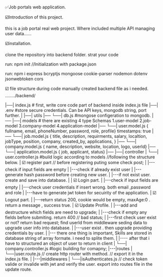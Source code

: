 ✅Job portals web application.

☑️Introduction of this project.

this is a job portal real web project. Where included multiple API managing user data......

☑️installation.

clone the repository into backend folder. strat your code

run: npm init     //Initialization with package.json

run: npm i  express bcryptjs mongoose cookie-parser nodemon dotenv jsonwebtoken cors

☑️ file structure during code manually created backend file as i needed.
......../backend/

 |──| index.js  # first, write core code part of backend inside index.js file
 |──| .env  #store secure credentials. Can be API keys, mongodb string, port further.
 |
 |──| utils
 |──      └──| db.js    #mongose configeration to mongodb.
 |──
 |──| models     # there are existing 4 type Schemas 1.user-model 2.job-model 3.company-model  4.application-model
 |──           └──| user.model.js   { fullname, email, phoneNumber, password, role, profile} timestamps: true
 |──           └──| job.model.js    { title, description, requirments, salary, localtion, jobType, position, company, created_by, applications,  }
 |──           └──| company.model.js   { name, description, website, location, logo, userId}
 |──           └──| application.model.js    { job, applicant, status}
 |──
 |──| controller
 |                    └──| user.controller.js    #build logic according to models //following the structure below.
 |                                                                       ☑️ register part // before registering puting some check post;
 |                                                                        |--- check if input fields are empty
 |                                                                        |---check if already exist user
 |                                                                        |--- generate hash password before creating new user.
 |                                                                        |---if not exist user. create and save into database.
 |
 |                                                                        ☑️ Login part.
 |                                                                         |---check if input fields are empty
 |                                                                         |---check user credentials if insert wrong. both email ,password  and role
 |                                                                         |---have to generate jwt token for secuirity of the application.
 |                                                                        ☑️ Logout part.
 |                                                                         |---return status 200, cookie would be empty, maxAge:0 . return a message , success true.
 |                                                                        ☑️ Update Profile.
 |                                                                         |---add and destructure which fields are need to upgrade;
 |                                                                         |---check if empty any fields before submiting. return 400 // bad status;
 |                                                                         |---first check user exist or not? return bad request; find userId from middleware seding data to upgrade user info into database.
 |                                                                         |---user exist . then upgrade providing credentials by user.
 |                                                                         |--- there one thing is important, Skills are stored in database string of array formate. i need to splite them.
 |                                                                         |---- after that i have to structured an object of user to return in client
 |               └──| company.controller.js #logic building for comapny;
 |---|routes
 |              └──|user.route.js  // create http router with method. // export it in the index.js file.
 |
 |---|middlewares
 |                       └──|isAuthenticates.js // check token valide or invalide with jwt and verify the user. export into routes file in the update route.
